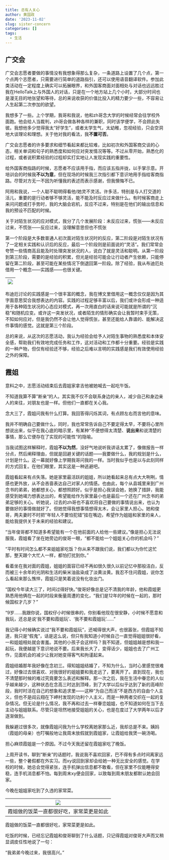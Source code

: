 ```yaml
---
title: 总有人关心
author: 黄国政
date: '2023-11-02'
slug: sister-concern
categories: []
tags:
  - 生活
---
```


<!--more-->

## 广交会

广交会志愿者要做的事情没有我想象得那么复杂，一条道路上设置了几个点，第一个点两个志愿者，只需要进行简单的道路指引，还可以使用语音翻译软件。参加此类活动在一定程度上确实可以拓展眼界，和外国客商面对面相处与对话也远远胜过我在HelloTalk上与外国人的对话，只是在一个地方站上几个小时，大部分时间也是漫无目的地张望和等待，总的来说收获的价值比投入的精力要少一些，不容易让人生起第二次参加的欲望。

我想多了一些。上个学期，我哥和我说，他和zh哥念大学的时候经常会往学校外面跑。他会给人当裁判，zh哥会做各种各样的兼职，同时该学便学，不会顾此失彼。我想他多少觉得我太“好学生”，或者太学生气，太幼稚，忽视经验，只会空洞地大谈理论和理想。关于他对我的看法，我**不置可否**。

广交会志愿者的许多要求和细节看起来都比较难，比如初次和外国客商交谈的心态，相关单词和句子的熟悉度和如何应对突发情况等等。不过从零开始，熟悉化的过程，或者说积累经验的过程却实打实地让人发现实践的重要性。

给外国客商指路的时候，志愿者不应该用手指，而应该五指并拢，以手掌示意。开培训会的时候我**不以为意**，但在现场的时候我三次指引都下意识地用手指给客商指路。尽管对方无一不因为听懂我的表述而表示感谢，但我懊悔不已。

阿用和我说，一个人聪不聪明得看他/她灵不灵活。许多活，特别是与人打交道的活儿，重要的是行动者够不够灵活，能不能及时反应过来做什么。有时候客商走上来问问题或打手势时，我的大脑会宕机，反应不过来，特别是在他们的输出信息和我的预设不匹配的时候。

关于对陌生状况的应对模式，我分了几个发展阶段：未反应过来，慌张——未反应过来，不慌张——反应过来，没理解意思但也不慌张

第一个阶段是大多数普通人初次面对陌生状况时的反应，第二阶段是对陌生状况有了一定相关实践和认识后的反应，最后一个阶段则是前面说的“灵活”。我们常常会夸赞一些情商高且能及时处理突发状况的人，说白了就是灵活和聪明。从第一阶段到第三阶段，需要的是经验的积累，但光是经验可能会让行动者产生依赖，只能停留在第二阶段，甚至可能在某些情况下倒退回第一阶段。除了经验，我从布迪厄处借用一个概念——实践感——也很关键。

|![](/images/posts/2023/11/11-02-practice.jpg)|
|:-:|

布迪厄讨论的实践感是一个很丰富的概念，我在博文里借用这一概念仅仅是因为其字面意思契合我想表达的内容。实践的过程足够丰富以后，我们或许会形成一种适用于各种陌生状况的心态应对模式，再一次用直白的话来说可能就是所谓的“沉稳”和随机应变。或许这一突发状况，或者陌生的情形确实会让我暂时束手无策，不知如何应对，但是我仍然不会让他人觉得慌张，甚至还能给人靠谱的、能解决这件事情的感觉。这就是第三个阶段。

总的来说，从这次的志愿活动，我认为经验会给予人对陌生事物的熟悉度和本体安全感，帮助我们有效地完成任务和工作，这对活动和工作都十分重要。经验是实践的一种产物，但仅有经验还不够，经验之后难以言明的实践感是我们有效使用经验之外的保障。

## 霞姐

意料之中，志愿活动结束后去霞姐家拿吉他被她喊去一起吃午饭。

不知道我算不算”断亲“的人。其实我不仅不会联系身边的亲人，减少自己和身边亲人的来往，对朋友也是一样。但他们一直都在关心我。

念大三了，霞姐问我有什么打算。我回答得闪烁其词，有点顾左右而言他的意味。

我并不明确自己要做什么，同时，我也常常告诉自己不要定得太早，不要将心里所想说出来，似乎在我心底的暗示里，有某种“不便想得太清楚、**说出来**和说清楚的事情，那么它便存在了实现的可能性“的隐喻。

当我试图这样解释时，霞姐**不以为然**，没好气地说听我讲话太累了，像做报告一样分点，然后阐释理由，但就是回避关键的话题——我要做什么，我的规划是什么，计划是什么。这一幕就好像上学期我哥问我的一样。当时我似乎也是以与此刻同样的方式回复。在他们眼里，其实这是一种逃避吧。

霞姐看起来有点失落。她是家里最活跃的姐姐，所以她看起来总有点大大咧咧，情感也更外放，从不会吝啬表达自己对家人的情感。也由此，每个从县城里来到广州念书的弟弟，她都想关心，都想照顾好。似乎是担心我误会她，她换了措辞，我能感受到她竭力想表达出的，希望能给作为家里最小也是最后一个还在广州念书的弟弟足够的关心。听她说，过去的zh哥也不喜欢将自己要做的事情说出来，也认为要做好的事情做就好了。但她觉得我想事情想得太木，会让家里人担心。她和俊哥，两夫妻时不时把“年轻人不要怕犯错”挂在嘴边，希望作为姐姐和家里的亲人，能给我提供关于未来的经验和建议。

“当年俊哥都不知道多希望能有一个在他前面的人给他一些建议。”像是担心无法说服我，霞姐看了坐在她旁边的俊哥一眼，“都不能给一个姐姐关心你的机会吗？”

“平时有时间怎么都不来姐姐家吃饭？你从来不跟我们说，我们都以为你忙这忙那，整天跟个大忙人一样，都怕打扰到你。”

看着坐在我对面的霞姐，姐姐的面容已经不再如很久很久以前记忆中那般洁白，反而被三十余年的光阴和生活的柴米油盐染成了淡黄淡黄。我忍不住问霞姐，说你怎么看起来那么憔悴，霞姐只是笑着说没有化妆出门。

“国权今年读大三了，时间过得好快。”俊哥好像总是记不清我的年龄，他和霞姐更熟悉用他俩在一起的时段来衡量周遭的变化，“我们是12年的时候在一起的，那时候国权才几岁？”

“9岁……我跟你说，国权仔小时候很串的，你别看他现在很安静，小时候不愿意和我玩，还总是说‘我不要和霞姐玩’、‘我不要和霞姐玩’……”

我记得小时候确实说过“我不要和霞姐玩”，还喊得很大声，也很嚣张，但霞姐不知道，我只是“假鬼”，话是这么说，但只有我知道小时候自己一直觉得姐姐很好看，一和姐姐相处就会害羞。其他的小孩子会这样吗？我不知道，但姐姐越是想和我一起玩，我便越是下意识地说不要。后来我长大了，变得话少，姐姐也去了广州工作，见面机会的减少让我对她变得客气和拘谨起来。

霞姐结婚那年我好像在念初三。得知姐姐结婚了，不知为什么，当时心里感觉很难过，好像过去很喜欢、对我很好的姐姐要和我走远了，要离开了。直到现在，我也不清楚那时候的难过究竟要怎么表述和解释。那一次之后，我在生活中眷恋的人似乎越来越少，这种状态在念高三时达到顶峰，到了大学以后似乎达到了新的高峰阶段，我时时活在自己的想象和追求里——这种“为自己而活”不是西方的自由个人主义，但也不是阎云翔在下岬村发现的功利个人主义，而是一种两者交织在一起的复杂情况。但无论是什么情况，我不再和过去一样眷恋姐姐，也不知道如何在当下去主动与姐姐联系。尽管只是坦然地接受姐姐的关心，也是在度过了大学两年以后才逐渐做到。

我躲避过很多次，就像霞姐问我为什么学校离她家那么近，我却总是不来。姨妈（霞姐的母亲）也叮嘱般地让我周末放假就到霞姐家，让霞姐给我煲一碗汤喝。

担心麻烦霞姐是一个原因。不过今天我还留在霞姐家吃了晚饭。

上周开读书，聊到“断亲”的话题时，我说我不喜欢回家，巴不得有多点时间离家远一些，整个暑假都在外实习。而xy说回到家却会给她一种无比安全的感觉。在学校的时候，她总会觉得紧张，连手机弹出信息都不敢看，但在家里不仅能睡得安稳，连手机消息都不怕。每到周末xy便会回家，以致每到周末朋友都默认她会回家。

今晚在姐姐家吃到了久违的家常菜。

|![](/images/posts/2023/11/11-02-concern.jpg)|
|:-:|
|霞姐做的饭菜一直都很好吃，家常菜更是如此|

霞姐做的饭菜一直都很好吃，家常菜更是如此。

吃饭的时候，已经忘记霞姐和俊哥聊到了什么话题，只记得霞姐对俊哥大声而又稍显调皮任性地说了一句：

“我弟弟今晚过来，我很高兴。”